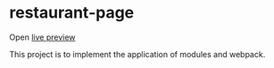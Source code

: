 # restaurant-page

Open [live preview](https://gofhilman.github.io/restaurant-page/)

This project is to implement the application of modules and webpack.